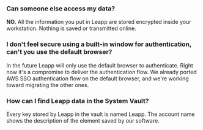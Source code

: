 ### Can someone else access my data?
**NO.** All the information you put in Leapp are stored encrypted inside your workstation. Nothing is saved or transmitted online.

### I don't feel secure using a built-in window for authentication, can't you use the default browser?
In the future Leapp will only use the default browser to authenticate. Right now it's a compromise to deliver the authentication flow. We already ported AWS SSO authentication flow on the default browser, and we're working toward migrating the other ones.

### How can I find Leapp data in the System Vault?

Every key stored by Leapp in the vault is named Leapp. The account name shows the description of the element saved by our software.
